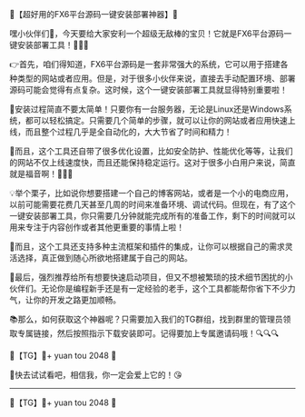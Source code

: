 🚀【超好用的FX6平台源码一键安装部署神器】🎉

嘿小伙伴们👋，今天要给大家安利一个超级无敌棒的宝贝！它就是FX6平台源码一键安装部署工具！🚀🚀🚀

👉首先，咱们得知道，FX6平台源码是一套非常强大的系统，它可以用于搭建各种类型的网站或者应用。但是，对于很多小伙伴来说，直接去手动配置环境、部署源码可能会觉得有点复杂。这时候，这个一键安装部署工具就显得特别重要啦！

🌈安装过程简直不要太简单！只要你有一台服务器，无论是Linux还是Windows系统，都可以轻松搞定。只需要几个简单的步骤，就可以让你的网站或者应用快速上线，而且整个过程几乎是全自动化的，大大节省了时间和精力！

🌟而且，这个工具还自带了很多优化设置，比如安全防护、性能优化等等，让我们的网站不仅上线速度快，而且还能保持稳定运行。这对于很多小白用户来说，简直就是福音啊！👏👏👏

💡举个栗子，比如说你想要搭建一个自己的博客网站，或者是一个小的电商应用，以前可能需要花费几天甚至几周的时间来准备环境、调试代码。但现在，有了这个一键安装部署工具，你只需要几分钟就能完成所有的准备工作，剩下的时间就可以用来专注于内容创作或者其他更重要的事情上啦！

🎉而且，这个工具还支持多种主流框架和插件的集成，让你可以根据自己的需求灵活选择，真正做到随心所欲地搭建属于自己的网站。

🎯最后，强烈推荐给所有想要快速启动项目，但又不想被繁琐的技术细节困扰的小伙伴们。无论你是编程新手还是有一定经验的老手，这个工具都能帮你省下不少力气，让你的开发之路更加顺畅。

📚那么，如何获取这个神器呢？只需要加入我们的TG群组，找到群里的管理员领取专属链接，然后按照指示下载安装即可。记得要加上专属邀请码哦！🔍🔍🔍

🔗【TG】💪+ yuan tou 2048  📲

🎁快去试试看吧，相信我，你一定会爱上它的！😘

---

🔗【TG】💪+ yuan tou 2048  📲